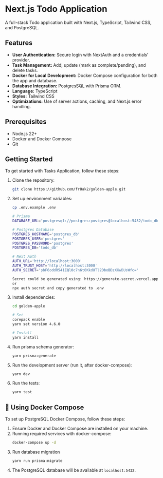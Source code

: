 # Next.js Todo Application

A full-stack Todo application built with Next.js, TypeScript, Tailwind CSS, and PostgreSQL.

## Features

- **User Authentication:** Secure login with NextAuth and a credentials' provider.
- **Task Management:** Add, update (mark as complete/pending), and delete tasks.
- **Docker for Local Development:** Docker Compose configuration for both the app and database.
- **Database Integration:** PostgresSQL with Prisma ORM.
- **Language:** TypeScript
- **Styles:** Tailwind CSS
- **Optimizations:** Use of server actions, caching, and Next.js error handling.

## Prerequisites

- Node.js 22+
- Docker and Docker Compose
- Git

## Getting Started

To get started with Tasks Application, follow these steps:

1. Clone the repository:
   ```bash
   git clone https://github.com/fr8ak2/golden-apple.git
   ```

2. Set up environment variables:
   ```bash
   cp .env.example .env

   # Prisma
   DATABASE_URL='postgresql://postgres:postgres@localhost:5432/todo_db?schema=public'

   # Postgres Database
   POSTGRES_HOSTNAME='postgres_db'
   POSTGRES_USER='postgres'
   POSTGRES_PASSWORD='postgres'
   POSTGRES_DB='todo_db'

   # Next Auth
   AUTH_URL='http://localhost:3000'
   AUTH_TRUST_HOST='http://localhost:3000'
   AUTH_SECRET='pbF6oddR541EQl0c7n6t0KkdUTl2DboBDzXXwDUsWfc='

   Secret could be generated using: https://generate-secret.vercel.app/32
   or
   npx auth secret and copy generated to .env
   ```

3. Install dependencies:
   ```bash
   cd golden-apple

   # Set
   corepack enable
   yarn set version 4.6.0

   # Install
   yarn install
   ```

4. Run prisma schema generator:
   ```bash
   yarn prisma:generate
   ```

5. Run the development server (run it, after docker-compose):
   ```bash
   yarn dev
   ```

6. Run the tests:
   ```bash
   yarn test
   ```

## :whale: Using Docker Compose

To set up PostgreSQL Docker Compose, follow these steps:

1. Ensure Docker and Docker Compose are installed on your machine.
2. Running required services with docker-compose:
   ```bash
   docker-compose up -d
   ```
3. Run database migration
   ```bash
   yarn run prisma:migrate
   ```
4. The PostgreSQL database will be available at `localhost:5432`.


